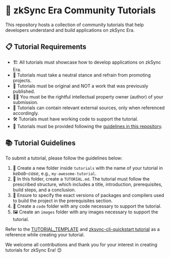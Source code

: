 # 📘 zkSync Era Community Tutorials

This repository hosts a collection of community tutorials that help developers understand and build applications on zkSync Era.

## 📋 Tutorial Requirements

- 🏗️ All tutorials must showcase how to develop applications on zkSync Era.
- 🔄 Tutorials must take a neutral stance and refrain from promoting projects.
- 📝 Tutorials must be original and NOT a work that was previously published.
- 👩‍💻 You must be the rightful intellectual property owner (author) of your submission.
- 🔗 Tutorials can contain relevant external sources, only when referenced accordingly.
- 🛠️ Tutorials must have working code to support the tutorial.
- 📖 Tutorials must be provided following the [guidelines in this repository](#tutorial-guidelines).

## 📚 Tutorial Guidelines

To submit a tutorial, please follow the guidelines below:

1. 📂 Create a new folder inside `tutorials` with the name of your tutorial in *kebab-case*, e.g., `my-awesome-tutorial`.
2. 📄 In this folder, create a `TUTORIAL.md`. The tutorial must follow the prescribed structure, which includes a title, introduction, prerequisites, build steps, and a conclusion.
3. 📝 Ensure to specify the exact versions of packages and compilers used to build the project in the prerequisites section.
4. 📁 Create a `code` folder with any code necessary to support the tutorial.
5. 🖼️ Create an `images` folder with any images necessary to support the tutorial.

Refer to the [TUTORIAL_TEMPLATE](./tutorials/TUTORIAL_TEMPLATE.md) and [zksync-cli-quickstart tutorial](./tutorials/zksync-cli-quickstart/) as a reference while creating your tutorial.

We welcome all contributions and thank you for your interest in creating tutorials for zkSync Era! 😊
